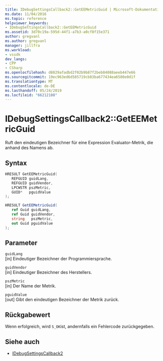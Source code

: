 ```yaml
---
title: IDebugSettingsCallback2::GetEEMetricGuid | Microsoft-Dokumentation
ms.date: 11/04/2016
ms.topic: reference
helpviewer_keywords:
- IDebugSettingsCallback2::GetEEMetricGuid
ms.assetid: 3d70c19a-595d-44f1-a7b3-a0cf8f15e371
author: gregvanl
ms.author: gregvanl
manager: jillfra
ms.workload:
- vssdk
dev_langs:
- CPP
- CSharp
ms.openlocfilehash: d8829afadbd2f02b9b87f2beb84088aeeb447e66
ms.sourcegitcommit: 19ec963ed6d585719cb83ba677434ea6580e0d1f
ms.translationtype: MT
ms.contentlocale: de-DE
ms.lasthandoff: 05/24/2019
ms.locfileid: "66212108"
---
```

# <a name="idebugsettingscallback2geteemetricguid"></a>IDebugSettingsCallback2::GetEEMetricGuid
Ruft den eindeutigen Bezeichner für eine Expression Evaluator-Metrik, die anhand des Namens ab.

## <a name="syntax"></a>Syntax

```cpp
HRESULT GetEEMetricGuid(
   REFGUID guidLang,
   REFGUID guidVendor,
   LPCWSTR pszMetric,
   GUID*   pguidValue
);
```

```csharp
HRESULT GetEEMetricGuid(
   ref Guid guidLang,
   ref Guid guidVendor,
   string   pszMetric,
   out Guid pguidValue
);
```

## <a name="parameters"></a>Parameter
`guidLang`\
[in] Eindeutiger Bezeichner der Programmiersprache.

`guidVendor`\
[in] Eindeutiger Bezeichner des Herstellers.

`pszMetric`\
[in] Der Name der Metrik.

`pguidValue`\
[out] Gibt den eindeutigen Bezeichner der Metrik zurück.

## <a name="return-value"></a>Rückgabewert
 Wenn erfolgreich, wird `S_OK`ist, andernfalls ein Fehlercode zurückgegeben.

## <a name="see-also"></a>Siehe auch
- [IDebugSettingsCallback2](../../../extensibility/debugger/reference/idebugsettingscallback2.md)